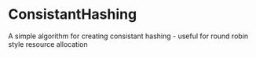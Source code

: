ConsistantHashing
=================

A simple algorithm for creating consistant hashing - useful for round robin style resource allocation